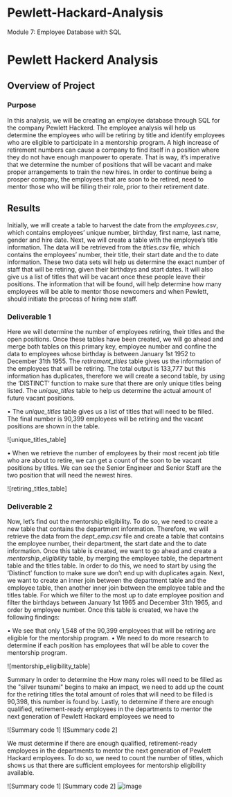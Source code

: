 # Pewlett-Hackard-Analysis
Module 7: Employee Database with SQL
# Pewlett Hackerd Analysis

## Overview of Project
### Purpose
In this analysis, we will be creating an employee database through SQL for the company Pewlett Hackerd. The employee analysis will help us determine the employees who will be retiring by title and identify employees who are eligible to participate in a mentorship program. A high increase of retirement numbers can cause a company to find itself in a position where they do not have enough manpower to operate. That is way, it’s imperative that we determine the number of positions that will be vacant and make proper arrangements to train the new hires. 
In order to continue being a prosper company, the employees that are soon to be retired, need to mentor those who will be filling their role, prior to their retirement date. 

## Results
Initially, we will create a table to harvest the date from the *employees.csv*, which contains employees’ unique number, birthday, first name, last name, gender and hire date. Next, we will create a table with the employee’s title information. The data will be retrieved from the *titles.csv* file, which contains the employees’ number, their title, their start date and the to date information. These two data sets will help us determine the exact number of staff that will be retiring, given their birthdays and start dates. It will also give us a list of titles that will be vacant once these people leave their positions. The information that will be found, will help determine how many employees will be able to mentor those newcomers and when Pewlett, should initiate the process of hiring new staff. 

### Deliverable 1 
Here we will determine the number of employees retiring, their titles and the open positions. Once these tables have been created, we will go ahead and merge both tables on this primary key, employee number and confine the data to employees whose birthday is between January 1st 1952 to December 31th 1955. The *retirement_titles* table gives us the information of the employees that will be retiring. The total output is 133,777 but this information has duplicates, therefore we will create a second table, by using the ‘DISTINCT’ function to make sure that there are only unique titles being listed. The *unique_titles* table to help us determine the actual amount of future vacant positions. 

•	The *unique_titles* table gives us a list of titles that will need to be filled. The final number is 90,399 employees will be retiring and the vacant positions are shown in the table.

![unique_titles_table]

•	When we retrieve the number of employees by their most recent job title who are about to retire, we can get a count of the soon to be vacant positions by titles. We can see the Senior Engineer and Senior Staff are the two position that will need the newest hires. 


![retiring_titles_table]

### Deliverable 2
Now, let’s find out the mentorship eligibility. To do so, we need to create a new table that contains the department information. Therefore, we will retrieve the data from the *dept_emp.csv* file and create a table that contains the employee number, their department, the start date and the to date information.  Once this table is created, we want to go ahead and create a *mentorship_eligibility* table, by merging the employee table, the department table and the titles table. In order to do this, we need to start by using the ‘Distinct’ function to make sure we don’t end up with duplicates again. Next, we want to create an inner join between the department table and the employee table, then another inner join between the employee table and the titles table. For which we filter to the most up to date employee position and filter the birthdays between January 1st 1965 and December 31th 1965, and order by employee number. Once this table is created, we have the following findings:

•	We see that only 1,548 of the 90,399 employees that will be retiring are eligible for the mentorship program. 
•	We need to do more research to determine if each position has employees that will be able to cover the mentorship program.

![mentorship_eligibility_table]

Summary
In order to determine the How many roles will need to be filled as the "silver tsunami" begins to make an impact, we need to add up the count for the retiring titles the total amount of roles that will need to be filled is 90,398, this number is found by. Lastly, to determine if there are enough qualified, retirement-ready employees in the departments to mentor the next generation of Pewlett Hackard employees we need to 

![Summary code 1]
![Summary code 2]

We must determine if there are enough qualified, retirement-ready employees in the departments to mentor the next generation of Pewlett Hackard employees. To do so, we need to count the number of titles, which shows us that there are sufficient employees for mentorship eligibility available. 

![Summary code 1]
[Summary code 2]
![image](https://user-images.githubusercontent.com/80020326/116842735-68fe4000-ab92-11eb-8fc4-59e246dfb18a.png)
